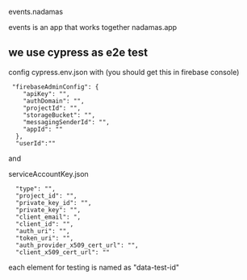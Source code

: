 events.nadamas

events is an app that works together nadamas.app

## we use cypress as e2e test 

config cypress.env.json with (you should get this in firebase console)

```
 "firebaseAdminConfig": {
    "apiKey": "",
    "authDomain": "",
    "projectId": "",
    "storageBucket": "",
    "messagingSenderId": "",
    "appId": ""
  },
  "userId":""
```
and 

serviceAccountKey.json 

```
  "type": "",
  "project_id": "",
  "private_key_id": "",
  "private_key": "",
  "client_email": ",
  "client_id": "",
  "auth_uri": "",
  "token_uri": "",
  "auth_provider_x509_cert_url": "",
  "client_x509_cert_url": ""
```

each element for testing is named as "data-test-id"

